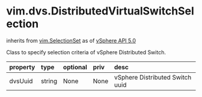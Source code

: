 vim.dvs.DistributedVirtualSwitchSelection
=========================================
inherits from [vim.SelectionSet](docs/vim.SelectionSet.md)
as of [vSphere API 5.0](vim.version.md#vim.version.version7)


Class to specify selection criteria of vSphere Distributed Switch.

| property | type | optional | priv | desc |
|:---------|:-----|:---------|:-----|:-----|
| dvsUuid | string | None | None | vSphere Distributed Switch uuid |


